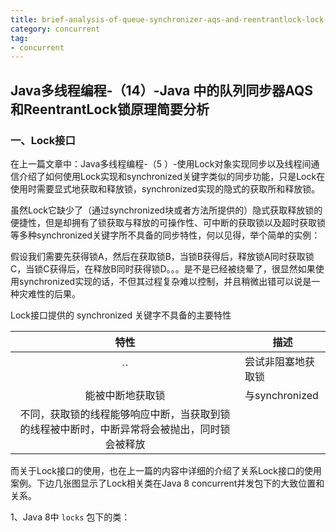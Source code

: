 ```yaml
---
title: brief-analysis-of-queue-synchronizer-aqs-and-reentrantlock-lock-principles
category: concurrent
tag:
- concurrent
---
```


## Java多线程编程-（14）-Java 中的队列同步器AQS和ReentrantLock锁原理简要分析

### 一、Lock接口

在上一篇文章中：Java多线程编程-（5 ）-使用Lock对象实现同步以及线程间通信介绍了如何使用Lock实现和synchronized关键字类似的同步功能，只是Lock在使用时需要显式地获取和释放锁，synchronized实现的隐式的获取所和释放锁。

虽然Lock它缺少了（通过synchronized块或者方法所提供的）隐式获取释放锁的便捷性，但是却拥有了锁获取与释放的可操作性、可中断的获取锁以及超时获取锁等多种synchronized关键字所不具备的同步特性，何以见得，举个简单的实例：

假设我们需要先获得锁A，然后在获取锁B，当锁B获得后，释放锁A同时获取锁C，当锁C获得后，在释放B同时获得锁D。。。是不是已经被绕晕了，很显然如果使用synchronized实现的话，不但其过程复杂难以控制，并且稍微出错可以说是一种灾难性的后果。

Lock接口提供的 synchronized 关键字不具备的主要特性

|特性|描述|
|:--: | --- |
``| 尝试非阻塞地获取锁 | 当前线程尝试获取锁，如果这一时刻锁没有被其他线程获取锁，则成功获取并持有锁 |
| 能被中断地获取锁 | 与synchronized
 不同，获取锁的线程能够响应中断，当获取到锁的线程被中断时，中断异常将会被抛出，同时锁会被释放 |

而关于Lock接口的使用，也在上一篇的内容中详细的介绍了关系Lock接口的使用案例。下边几张图显示了Lock相关类在Java 8 concurrent并发包下的大致位置和关系。

1、Java 8中 `locks` 包下的类：
